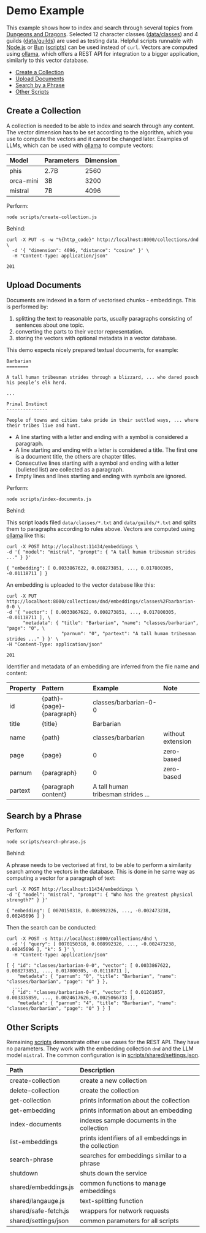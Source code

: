 # Demo Example

This example shows how to index and search through several topics from [Dungeons and Dragons]. Selected 12 character classes ([data/classes]) and 4 guilds ([data/guilds]) are used as testing data. Helpful scripts runnable with [Node.js] or [Bun] ([scripts]) can be used instead of `curl`. Vectors are computed using [ollama], which offers a REST API for integration to a bigger application, similarly to this vector database.

- [Create a Collection](#create-a-collection)
- [Upload Documents](#upload-documents)
- [Search by a Phrase](#search-by-a-phrase)
- [Other Scripts](#other-scripts)

## Create a Collection

A collection is needed to be able to index and search through any content. The vector dimension has to be set according to the algorithm, which you use to compute the vectors and it cannot be changed later. Examples of LLMs, which can be used with [ollama] to compute vectors:

| Model     | Parameters | Dimension |
|:----------|:-----------|:----------|
| phis      | 2.7B       | 2560      |
| orca-mini | 3B         | 3200      |
| mistral   | 7B         | 4096      |

Perform:

    node scripts/create-collection.js

Behind:

    curl -X PUT -s -w "%{http_code}" http://localhost:8000/collections/dnd \
      -d '{ "dimension": 4096, "distance": "cosine" }' \
      -H "Content-Type: application/json"

    201

## Upload Documents

Documents are indexed in a form of vectorised chunks - embeddings. This is performed by:

1. splitting the text to reasonable parts, usually paragraphs consisting of sentences about one topic.
2. converting the parts to their vector representation.
3. storing the vectors with optional metadata in a vector database.

This demo expects nicely prepared textual documents, for example:

    Barbarian
    ========

    A tall human tribesman strides through a blizzard, ... who dared poach his people’s elk herd.

    ...

    Primal Instinct
    ---------------

    People of towns and cities take pride in their settled ways, ... where their tribes live and hunt.

* A line starting with a letter and ending with a symbol is considered a paragraph.
* A line starting and ending with a letter is considered a title. The first one is a document title, the others are chapter titles.
* Consecutive lines starting with a symbol and ending with a letter (bulleted list) are collected as a paragraph.
* Empty lines and lines starting and ending with symbols are ignored.

Perform:

    node scripts/index-documents.js

Behind:

This script loads filed `data/classes/*.txt` and `data/guilds/*.txt` and splits them to paragraphs according to rules above. Vectors are computed using [ollama] like this:

    curl -X POST http://localhost:11434/embeddings \
    -d '{ "model": "mistral", "prompt": { "A tall human tribesman strides ..." } }'

    { "embedding": [ 0.0033867622, 0.008273851, ..., 0.017800305, -0.01118711 ] }

An embedding is uploaded to the vector database like this:

    curl -X PUT http://localhost:8000/collections/dnd/embeddings/classes%2Fbarbarian-0-0 \
    -d '{ "vector": [ 0.0033867622, 0.008273851, ..., 0.017800305, -0.01118711 ], \
          "metadata": { "title": "Barbarian", "name": "classes/barbarian", "page": "0", \
                        "parnum": "0", "partext": "A tall human tribesman strides ..." } }' \
    -H "Content-Type: application/json"

    201

Identifier and metadata of an embedding are inferred from the file name and content:

| Property | Pattern                   | Example                            | Note              |
|:---------|:--------------------------|:-----------------------------------|:------------------|
| id       | {path}-{page}-{paragraph} | classes/barbarian-0-0              |                   |
| title    | {title}                   | Barbarian                          |                   |
| name     | {path}                    | classes/barbarian                  | without extension |
| page     | {page}                    | 0                                  | zero-based        |
| parnum   | {paragraph}               | 0                                  | zero-based        |
| partext  | {paragraph content}       | A tall human tribesman strides ... |                   |

## Search by a Phrase

Perform:

    node scripts/search-phrase.js

Behind:

A phrase needs to be vectorised at first, to be able to perform a similarity search among the vectors in the database. This is done in he same way as computing a vector for a paragraph of text:

    curl -X POST http://localhost:11434/embeddings \
    -d '{ "model": "mistral", "prompt": { "Who has the greatest physical strength?" } }'

    { "embedding": [ 0070150318, 0.008992326, ..., -0.002473238, 0.00245696 ] }

Then the search can be conducted:

    curl -X POST -s http://localhost:8000/collections/dnd \
      -d '{ "query": [ 0070150318, 0.008992326, ..., -0.002473238, 0.00245696 ], "k": 5 }' \
      -H "Content-Type: application/json"

    [ { "id": "classes/barbarian-0-0", "vector": [ 0.0033867622, 0.008273851, ..., 0.017800305, -0.01118711 ],
        "metadata": { "parnum": "0", "title": "Barbarian", "name": "classes/barbarian", "page": "0" } },
      ...,
      { "id": "classes/barbarian-0-4", "vector": [ 0.01261057, 0.003335859, ..., 0.0024617626,-0.0025066733 ],
        "metadata": { "parnum": "4", "title": "Barbarian", "name": "classes/barbarian", "page": "0" } } ]

## Other Scripts

Remaining [scripts] demonstrate other use cases for the REST API. They have no parameters. They work with the embedding collection `dnd` and the LLM model `mistral`. The common configuration is in [scripts/shared/settings.json].

| Path                 | Description                                            |
|:---------------------|:-------------------------------------------------------|
| create-collection    | create a new collection                                |
| delete-collection    | create the collection                                  |
| get-collection       | prints information about the collection                |
| get-embedding        | prints information about an embedding                  |
| index-documents      | indexes sample  documents in the collection            |
| list-embeddings      | prints identifiers of all embeddings in the collection |
| search-phrase        | searches for embeddings similar to a phrase            |
| shutdown             | shuts down the service                                 |
| shared/embeddings.js | common functions to manage embeddings                  |
| shared/langauge.js   | text-splitting function                                |
| shared/safe-fetch.js | wrappers for network requests                          |
| shared/settings/json | common parameters for all scripts                      |

[Dungeons and Dragons]: https://www.dndbeyond.com
[data/classes]: ../data/classes
[data/guilds]: ../data/guilds
[scripts]:  ../scripts
[Node.js]: https://nodejs.org
[Bun]: https://bun.sh
[ollama]: https://ollama.ai
[scripts/shared/settings.json]: ../scripts/shared/settings.json
